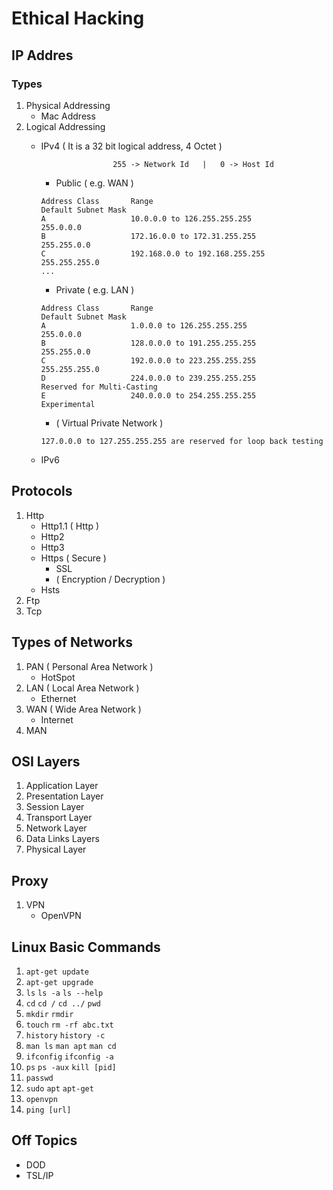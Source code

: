 # Ethical Hacking

## IP Addres

### Types

1. Physical Addressing
    - Mac Address
2. Logical Addressing
    - IPv4 ( It is a 32 bit logical address, 4 Octet )
        ```
                        255 -> Network Id   |   0 -> Host Id
        ```
        - Public ( e.g. WAN )
        ```
        Address Class       Range                                   Default Subnet Mask
        A                   10.0.0.0 to 126.255.255.255              255.0.0.0
        B                   172.16.0.0 to 172.31.255.255            255.255.0.0
        C                   192.168.0.0 to 192.168.255.255            255.255.255.0
        ...
        ```
        - Private ( e.g. LAN )
        ```
        Address Class       Range                                   Default Subnet Mask
        A                   1.0.0.0 to 126.255.255.255              255.0.0.0
        B                   128.0.0.0 to 191.255.255.255            255.255.0.0
        C                   192.0.0.0 to 223.255.255.255            255.255.255.0
        D                   224.0.0.0 to 239.255.255.255            Reserved for Multi-Casting
        E                   240.0.0.0 to 254.255.255.255            Experimental
        ```
        - ( Virtual Private Network )
        
        `127.0.0.0 to 127.255.255.255 are reserved for loop back testing`
    - IPv6

## Protocols
1. Http
    - Http1.1 ( Http )
    - Http2
    - Http3
    - Https ( Secure )
        - SSL
        - ( Encryption / Decryption )
    - Hsts
2. Ftp
3. Tcp

## Types of Networks
1. PAN ( Personal Area Network )
    - HotSpot
2. LAN ( Local Area Network )
    - Ethernet
3. WAN ( Wide Area Network )
    - Internet
4. MAN

## OSI Layers
1. Application Layer
2. Presentation Layer
3. Session Layer
4. Transport Layer
5. Network Layer
6. Data Links Layers
7. Physical Layer

## Proxy
1. VPN
    - OpenVPN

## Linux Basic Commands
1. `apt-get update`
2. `apt-get upgrade`
3. `ls` `ls -a` `ls --help`
4. `cd` `cd /` `cd ../` `pwd`
5. `mkdir` `rmdir`
6. `touch` `rm -rf abc.txt`
7. `history` `history -c`
8. `man ls` `man apt` `man cd`
9. `ifconfig` `ifconfig -a`
10. `ps` `ps -aux` `kill [pid]`
11. `passwd`
12. `sudo` `apt` `apt-get`
13. `openvpn`
14. `ping [url]`

## Off Topics
- DOD
- TSL/IP